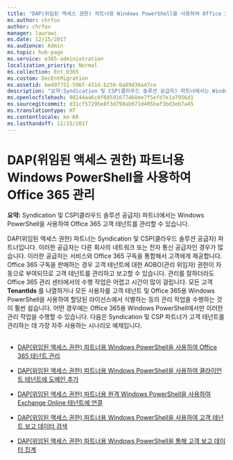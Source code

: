 ```yaml
---
title: "DAP(위임된 액세스 권한) 파트너용 Windows PowerShell을 사용하여 Office 365 관리"
ms.author: chrfox
author: chrfox
manager: laurawi
ms.date: 12/15/2017
ms.audience: Admin
ms.topic: hub-page
ms.service: o365-administration
localization_priority: Normal
ms.collection: Ent_O365
ms.custom: DecEntMigration
ms.assetid: be497751-596f-431d-b256-0a89d36a47ce
description: "요약:Syndication 및 CSP(클라우드 솔루션 공급자) 파트너에서는 Windows PowerShell을 사용하여 Office 365 고객 테넌트를 관리할 수 있습니다."
ms.openlocfilehash: 98144aa6c4f60591677468ee7f5efd7e1a7956d1
ms.sourcegitcommit: d31cf57295e8f3d798ab971d405baf3bd3eb7a45
ms.translationtype: HT
ms.contentlocale: ko-KR
ms.lasthandoff: 12/15/2017
---
```

# <a name="manage-office-365-with-windows-powershell-for-delegated-access-permissions-dap-partners"></a>DAP(위임된 액세스 권한) 파트너용 Windows PowerShell을 사용하여 Office 365 관리

 **요약:** Syndication 및 CSP(클라우드 솔루션 공급자) 파트너에서는 Windows PowerShell을 사용하여 Office 365 고객 테넌트를 관리할 수 있습니다.
  
DAP(위임된 액세스 권한) 파트너는 Syndication 및 CSP(클라우드 솔루션 공급자) 파트너입니다. 이러한 공급자는 다른 회사의 네트워크 또는 전자 통신 공급자인 경우가 많습니다. 이러한 공급자는 서비스와 Office 365 구독을 통합해서 고객에게 제공합니다. Office 365 구독을 판매하는 경우 고객 테넌트에 대한 AOBO(관리 위임자) 권한이 자동으로 부여되므로 고객 테넌트를 관리하고 보고할 수 있습니다. 관리를 잘하더라도 Office 365 관리 센터에서의 수행 작업은 어렵고 시간이 많이 걸립니다. 모든 고객 **TenantIds** 를 나열하거나 모든 사용자를 고객 테넌트 및 Office 365용 Windows PowerShell을 사용하여 할당된 라이선스에서 식별하는 등의 관리 작업을 수행하는 것이 훨씬 쉽습니다. 어떤 경우에는 Office 365용 Windows PowerShell에서만 이러한 관리 작업을 수행할 수 있습니다. 다음은 Syndication 및 CSP 파트너가 고객 테넌트를 관리하는 데 가장 자주 사용하는 시나리오 예제입니다.
  
## 

- [DAP(위임된 액세스 권한) 파트너용 Windows PowerShell을 사용하여 Office 365 테넌트 관리](manage-office-365-tenants-with-windows-powershell-for-delegated-access-permissio.md)
    
- [DAP(위임된 액세스 권한) 파트너용 Windows PowerShell을 사용하여 클라이언트 테넌트에 도메인 추가](add-a-domain-to-a-client-tenancy-with-windows-powershell-for-delegated-access-pe.md)
    
- [DAP(위임된 액세스 권한) 파트너용 원격 Windows PowerShell을 사용하여 Exchange Online 테넌트에 연결](connect-to-exchange-online-tenants-with-remote-windows-powershell-for-delegated.md)
    
- [DAP(위임된 액세스 권한) 파트너용 Windows PowerShell을 사용하여 고객 테넌트 보고 데이터 검색](retrieve-customer-tenant-reporting-data-with-windows-powershell-for-delegated-ac.md)
    
- [DAP(위임된 액세스 권한) 파트너용 Windows PowerShell을 통해 고객 보고 데이터 집계](aggregate-customer-reporting-data-via-windows-powershell-for-delegated-access-pe.md)
    


